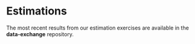 # Estimations

The most recent results from our estimation exercises are available in the **data-exchange** repository.
